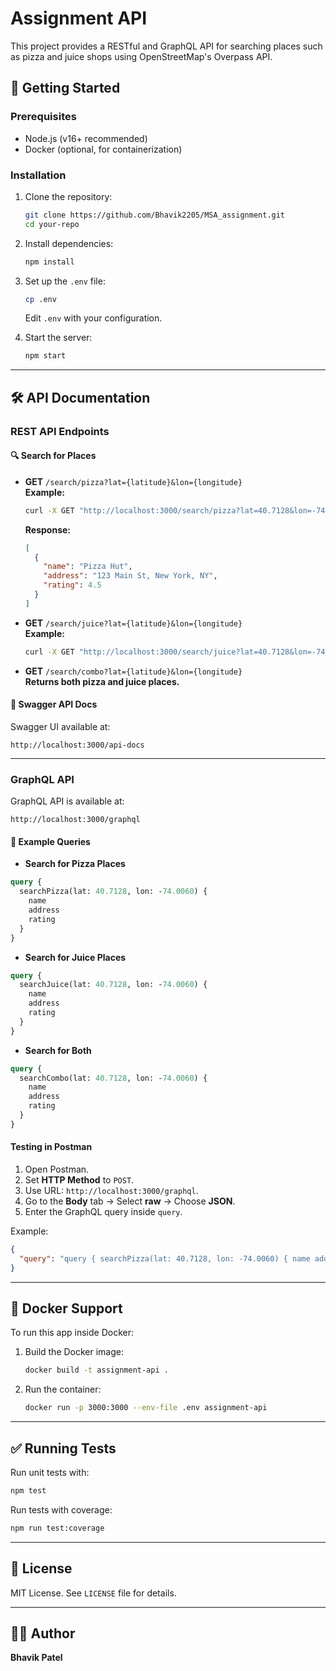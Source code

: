 # Assignment API

This project provides a RESTful and GraphQL API for searching places such as pizza and juice shops using OpenStreetMap's Overpass API.

## 🚀 Getting Started

### **Prerequisites**
- Node.js (v16+ recommended)
- Docker (optional, for containerization)

### **Installation**
1. Clone the repository:
   ```sh
   git clone https://github.com/Bhavik2205/MSA_assignment.git
   cd your-repo
   ```
2. Install dependencies:
   ```sh
   npm install
   ```
3. Set up the `.env` file:
   ```sh
   cp .env
   ```
   Edit `.env` with your configuration.

4. Start the server:
   ```sh
   npm start
   ```

---

## 🛠 API Documentation

### **REST API Endpoints**
#### **🔍 Search for Places**

- **GET** `/search/pizza?lat={latitude}&lon={longitude}`  
  **Example:**
  ```sh
  curl -X GET "http://localhost:3000/search/pizza?lat=40.7128&lon=-74.0060"
  ```
  **Response:**
  ```json
  [
    {
      "name": "Pizza Hut",
      "address": "123 Main St, New York, NY",
      "rating": 4.5
    }
  ]
  ```

- **GET** `/search/juice?lat={latitude}&lon={longitude}`  
  **Example:**
  ```sh
  curl -X GET "http://localhost:3000/search/juice?lat=40.7128&lon=-74.0060"
  ```

- **GET** `/search/combo?lat={latitude}&lon={longitude}`  
  **Returns both pizza and juice places.**

#### **📜 Swagger API Docs**
Swagger UI available at:
```
http://localhost:3000/api-docs
```

---

### **GraphQL API**
GraphQL API is available at:
```
http://localhost:3000/graphql
```

#### **📝 Example Queries**

- **Search for Pizza Places**
```graphql
query {
  searchPizza(lat: 40.7128, lon: -74.0060) {
    name
    address
    rating
  }
}
```

- **Search for Juice Places**
```graphql
query {
  searchJuice(lat: 40.7128, lon: -74.0060) {
    name
    address
    rating
  }
}
```

- **Search for Both**
```graphql
query {
  searchCombo(lat: 40.7128, lon: -74.0060) {
    name
    address
    rating
  }
}
```

#### **Testing in Postman**
1. Open Postman.
2. Set **HTTP Method** to `POST`.
3. Use URL: `http://localhost:3000/graphql`.
4. Go to the **Body** tab → Select **raw** → Choose **JSON**.
5. Enter the GraphQL query inside `query`.

Example:
```json
{
  "query": "query { searchPizza(lat: 40.7128, lon: -74.0060) { name address rating } }"
}
```

---

## 🐳 Docker Support

To run this app inside Docker:

1. Build the Docker image:
   ```sh
   docker build -t assignment-api .
   ```
2. Run the container:
   ```sh
   docker run -p 3000:3000 --env-file .env assignment-api
   ```

---

## ✅ Running Tests
Run unit tests with:
```sh
npm test
```
Run tests with coverage:
```sh
npm run test:coverage
```

---

## 📜 License
MIT License. See `LICENSE` file for details.

---

## 👨‍💻 Author
**Bhavik Patel**

